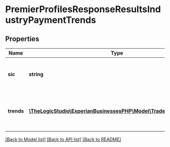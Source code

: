 # PremierProfilesResponseResultsIndustryPaymentTrends

## Properties
Name | Type | Description | Notes
------------ | ------------- | ------------- | -------------
**sic** | **string** | 3-digit SIC Code of the inquired upon business | [optional] 
**trends** | [**\TheLogicStudio\ExperianBusinessesPHP\Model\TradePaymentTrend[]**](TradePaymentTrend.md) | Snapshot of key performance metrics and trade balances | [optional] 

[[Back to Model list]](../README.md#documentation-for-models) [[Back to API list]](../README.md#documentation-for-api-endpoints) [[Back to README]](../README.md)


